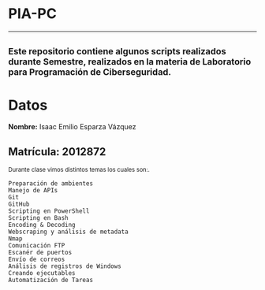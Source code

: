 # PIA-PC
---
<sub>Este repositorio contiene algunos scripts realizados durante Semestre, realizados en la materia de Laboratorio para Programación de Ciberseguridad.</sub>
---
# Datos
**Nombre:** Isaac Emilio Esparza Vázquez 

**Matrícula:** 2012872 
---
<sub>Durante clase vimos distintos temas los cuales son:.</sub>
```
Preparación de ambientes		
Manejo de APIs		
Git
GitHub
Scripting en PowerShell	
Scripting en Bash
Encoding & Decoding
Webscraping y análisis de metadata
Nmap
Comunicación FTP
Escanér de puertos
Envío de correos
Análisis de registros de Windows
Creando ejecutables
Automatización de Tareas
```
